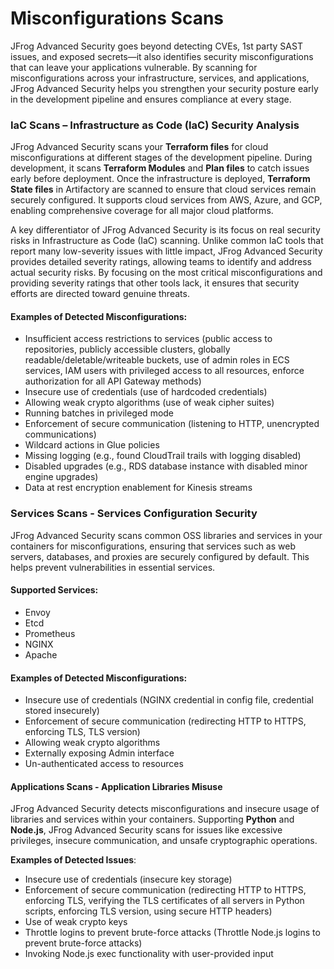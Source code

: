 # Misconfigurations Scans

JFrog Advanced Security goes beyond detecting CVEs, 1st party SAST issues, and exposed secrets—it also identifies security misconfigurations that can leave your applications vulnerable. By scanning for misconfigurations across your infrastructure, services, and applications, JFrog Advanced Security helps you strengthen your security posture early in the development pipeline and ensures compliance at every stage.

### **IaC Scans – Infrastructure as Code (IaC) Security Analysis**

JFrog Advanced Security scans your **Terraform files** for cloud misconfigurations at different stages of the development pipeline. During development, it scans **Terraform Modules** and **Plan files** to catch issues early before deployment. Once the infrastructure is deployed, **Terraform State files** in Artifactory are scanned to ensure that cloud services remain securely configured. It supports cloud services from AWS, Azure, and GCP, enabling comprehensive coverage for all major cloud platforms.

A key differentiator of JFrog Advanced Security is its focus on real security risks in Infrastructure as Code (IaC) scanning. Unlike common IaC tools that report many low-severity issues with little impact, JFrog Advanced Security provides detailed severity ratings, allowing teams to identify and address actual security risks. By focusing on the most critical misconfigurations and providing severity ratings that other tools lack, it ensures that security efforts are directed toward genuine threats.

#### **Examples of Detected Misconfigurations**:

* Insufficient access restrictions to services (public access to repositories, publicly accessible clusters, globally readable/deletable/writeable buckets, use of admin roles in ECS services, IAM users with privileged access to all resources, enforce authorization for all API Gateway methods)
* Insecure use of credentials (use of hardcoded credentials)
* Allowing weak crypto algorithms (use of weak cipher suites)
* Running batches in privileged mode
* Enforcement of secure communication (listening to HTTP, unencrypted communications)
* Wildcard actions in Glue policies
* Missing logging (e.g., found CloudTrail trails with logging disabled)
* Disabled upgrades (e.g., RDS database instance with disabled minor engine upgrades)
* Data at rest encryption enablement for Kinesis streams

### Services Scans - Services Configuration Security <a href="#uuid-58e1bcf7-4260-c0bf-5b4b-32c67d2757a7_bridgehead-idm455673167603843399558218115" id="uuid-58e1bcf7-4260-c0bf-5b4b-32c67d2757a7_bridgehead-idm455673167603843399558218115"></a>

JFrog Advanced Security scans common OSS libraries and services in your containers for misconfigurations, ensuring that services such as web servers, databases, and proxies are securely configured by default. This helps prevent vulnerabilities in essential services.

#### **Supported Services:**

* Envoy
* Etcd
* Prometheus
* NGINX
* Apache

#### **Examples of Detected Misconfigurations**:

* Insecure use of credentials (NGINX credential in config file, credential stored insecurely)
* Enforcement of secure communication (redirecting HTTP to HTTPS, enforcing TLS, TLS version)
* Allowing weak crypto algorithms
* Externally exposing Admin interface
* Un-authenticated access to resources

#### Applications Scans - Application Libraries Misuse <a href="#uuid-58e1bcf7-4260-c0bf-5b4b-32c67d2757a7_bridgehead-idm4599339870576033995583152195" id="uuid-58e1bcf7-4260-c0bf-5b4b-32c67d2757a7_bridgehead-idm4599339870576033995583152195"></a>

JFrog Advanced Security detects misconfigurations and insecure usage of libraries and services within your containers. Supporting **Python** and **Node.js**, JFrog Advanced Security scans for issues like excessive privileges, insecure communication, and unsafe cryptographic operations.

**Examples of Detected Issues**:

* Insecure use of credentials (insecure key storage)
* Enforcement of secure communication (redirecting HTTP to HTTPS, enforcing TLS, verifying the TLS certificates of all servers in Python scripts, enforcing TLS version, using secure HTTP headers)
* Use of weak crypto keys
* Throttle logins to prevent brute-force attacks (Throttle Node.js logins to prevent brute-force attacks)
* Invoking Node.js exec functionality with user-provided input
